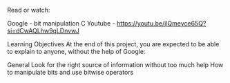 Read or watch:

Google - bit manipulation C
Youtube - https://youtu.be/jlQmeyce65Q?si=dCwAQLhw9qLDnvwJ

Learning Objectives
At the end of this project, you are expected to be able to explain to anyone, without the help of Google:

General
Look for the right source of information without too much help
How to manipulate bits and use bitwise operators
